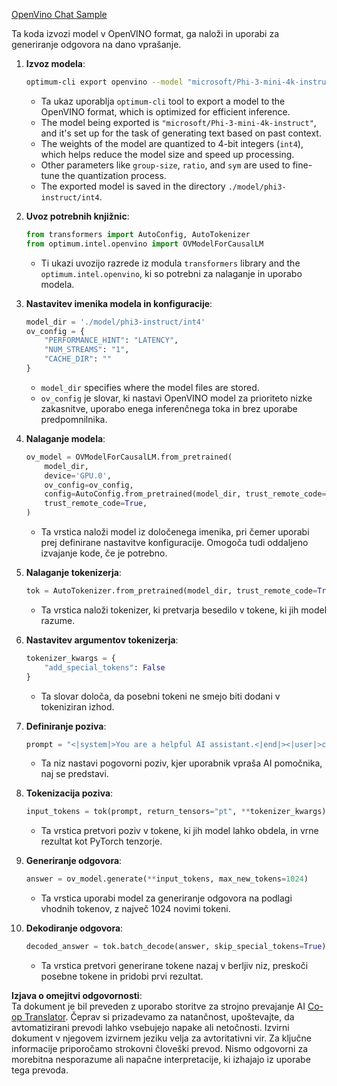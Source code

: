 <!--
CO_OP_TRANSLATOR_METADATA:
{
  "original_hash": "a2a54312eea82ac654fb0f6d39b1f772",
  "translation_date": "2025-05-09T16:02:00+00:00",
  "source_file": "md/02.Application/01.TextAndChat/Phi3/E2E_OpenVino_Chat.md",
  "language_code": "sl"
}
-->
[OpenVino Chat Sample](../../../../../../code/06.E2E/E2E_OpenVino_Chat_Phi3-instruct.ipynb)

Ta koda izvozi model v OpenVINO format, ga naloži in uporabi za generiranje odgovora na dano vprašanje.

1. **Izvoz modela**:
   ```bash
   optimum-cli export openvino --model "microsoft/Phi-3-mini-4k-instruct" --task text-generation-with-past --weight-format int4 --group-size 128 --ratio 0.6 --sym --trust-remote-code ./model/phi3-instruct/int4
   ```
   - Ta ukaz uporablja `optimum-cli` tool to export a model to the OpenVINO format, which is optimized for efficient inference.
   - The model being exported is `"microsoft/Phi-3-mini-4k-instruct"`, and it's set up for the task of generating text based on past context.
   - The weights of the model are quantized to 4-bit integers (`int4`), which helps reduce the model size and speed up processing.
   - Other parameters like `group-size`, `ratio`, and `sym` are used to fine-tune the quantization process.
   - The exported model is saved in the directory `./model/phi3-instruct/int4`.

2. **Uvoz potrebnih knjižnic**:
   ```python
   from transformers import AutoConfig, AutoTokenizer
   from optimum.intel.openvino import OVModelForCausalLM
   ```
   - Ti ukazi uvozijo razrede iz modula `transformers` library and the `optimum.intel.openvino`, ki so potrebni za nalaganje in uporabo modela.

3. **Nastavitev imenika modela in konfiguracije**:
   ```python
   model_dir = './model/phi3-instruct/int4'
   ov_config = {
       "PERFORMANCE_HINT": "LATENCY",
       "NUM_STREAMS": "1",
       "CACHE_DIR": ""
   }
   ```
   - `model_dir` specifies where the model files are stored.
   - `ov_config` je slovar, ki nastavi OpenVINO model za prioriteto nizke zakasnitve, uporabo enega inferenčnega toka in brez uporabe predpomnilnika.

4. **Nalaganje modela**:
   ```python
   ov_model = OVModelForCausalLM.from_pretrained(
       model_dir,
       device='GPU.0',
       ov_config=ov_config,
       config=AutoConfig.from_pretrained(model_dir, trust_remote_code=True),
       trust_remote_code=True,
   )
   ```
   - Ta vrstica naloži model iz določenega imenika, pri čemer uporabi prej definirane nastavitve konfiguracije. Omogoča tudi oddaljeno izvajanje kode, če je potrebno.

5. **Nalaganje tokenizerja**:
   ```python
   tok = AutoTokenizer.from_pretrained(model_dir, trust_remote_code=True)
   ```
   - Ta vrstica naloži tokenizer, ki pretvarja besedilo v tokene, ki jih model razume.

6. **Nastavitev argumentov tokenizerja**:
   ```python
   tokenizer_kwargs = {
       "add_special_tokens": False
   }
   ```
   - Ta slovar določa, da posebni tokeni ne smejo biti dodani v tokeniziran izhod.

7. **Definiranje poziva**:
   ```python
   prompt = "<|system|>You are a helpful AI assistant.<|end|><|user|>can you introduce yourself?<|end|><|assistant|>"
   ```
   - Ta niz nastavi pogovorni poziv, kjer uporabnik vpraša AI pomočnika, naj se predstavi.

8. **Tokenizacija poziva**:
   ```python
   input_tokens = tok(prompt, return_tensors="pt", **tokenizer_kwargs)
   ```
   - Ta vrstica pretvori poziv v tokene, ki jih model lahko obdela, in vrne rezultat kot PyTorch tenzorje.

9. **Generiranje odgovora**:
   ```python
   answer = ov_model.generate(**input_tokens, max_new_tokens=1024)
   ```
   - Ta vrstica uporabi model za generiranje odgovora na podlagi vhodnih tokenov, z največ 1024 novimi tokeni.

10. **Dekodiranje odgovora**:
    ```python
    decoded_answer = tok.batch_decode(answer, skip_special_tokens=True)[0]
    ```
    - Ta vrstica pretvori generirane tokene nazaj v berljiv niz, preskoči posebne tokene in pridobi prvi rezultat.

**Izjava o omejitvi odgovornosti**:  
Ta dokument je bil preveden z uporabo storitve za strojno prevajanje AI [Co-op Translator](https://github.com/Azure/co-op-translator). Čeprav si prizadevamo za natančnost, upoštevajte, da avtomatizirani prevodi lahko vsebujejo napake ali netočnosti. Izvirni dokument v njegovem izvirnem jeziku velja za avtoritativni vir. Za ključne informacije priporočamo strokovni človeški prevod. Nismo odgovorni za morebitna nesporazume ali napačne interpretacije, ki izhajajo iz uporabe tega prevoda.